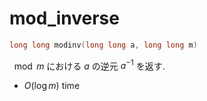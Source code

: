 # mod_inverse
```cpp
long long modinv(long long a, long long m)
```
$\mod m$ における $a$ の逆元 $a^{-1}$ を返す.
- $O(\log m)$ time
